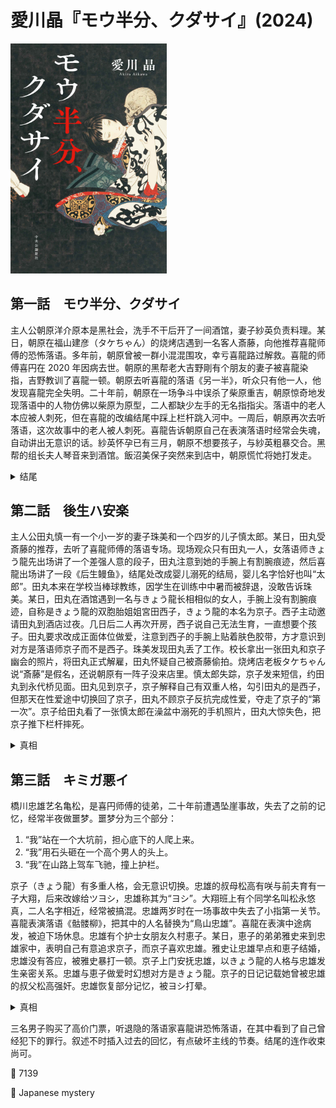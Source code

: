 # 愛川晶『モウ半分、クダサイ』(2024)

<img src=images/2024b_cover.jpg width=250/>

## 第一話　モウ半分、クダサイ

主人公朝原洋介原本是黑社会，洗手不干后开了一间酒馆，妻子紗英负责料理。某日，朝原在福山建彦（タケちゃん）的烧烤店遇到一名客人斎藤，向他推荐喜龍师傅的恐怖落语。多年前，朝原曾被一群小混混围攻，幸亏喜龍路过解救。喜龍的师傅喜円在 2020 年因病去世。朝原的黑帮老大吉野剛有个朋友的妻子被喜龍染指，吉野教训了喜龍一顿。朝原去听喜龍的落语《另一半》，听众只有他一人，他发现喜龍完全失明。二十年前，朝原在一场争斗中误杀了柴原重吉，朝原惊奇地发现落语中的人物仿佛以柴原为原型，二人都缺少左手的无名指指尖。落语中的老人本应被人刺死，但在喜龍的改编结尾中踩上栏杆跳入河中。一周后，朝原再次去听落语，这次故事中的老人被人刺死。喜龍告诉朝原自己在表演落语时经常会失魂，自动讲出无意识的话。紗英怀孕已有三月，朝原不想要孩子，与紗英粗暴交合。黑帮的组长夫人琴音来到酒馆。飯沼美保子突然来到店中，朝原慌忙将她打发走。

<details><summary>结尾</summary>
美保子是朝原的前妻，和朝原有一个儿子飯沼陽介。朝原有恋母情结，管美保子叫“妈妈”。朝原杀死的柴原重吉是紗英的父亲，紗英了解真相后，和琴音一起斩断朝原的手指，然后将他杀死。
</details>

## 第二話　後生ハ安楽

主人公田丸慎一有一个小一岁的妻子珠美和一个四岁的儿子慎太郎。某日，田丸受斎藤的推荐，去听了喜龍师傅的落语专场。现场观众只有田丸一人，女落语师きょう龍先出场讲了一个差强人意的段子，田丸注意到她的手腕上有割腕痕迹，然后喜龍出场讲了一段《后生鳗鱼》，结尾处改成婴儿溺死的结局，婴儿名字恰好也叫“太郎”。田丸本来在学校当棒球教练，因学生在训练中中暑而被辞退，没敢告诉珠美。某日，田丸在酒馆遇到一名与きょう龍长相相似的女人，手腕上没有割腕痕迹，自称是きょう龍的双胞胎姐姐宮田西子，きょう龍的本名为京子。西子主动邀请田丸到酒店过夜。几日后二人再次开房，西子说自己无法生育，一直想要个孩子。田丸要求改成正面体位做爱，注意到西子的手腕上贴着肤色胶带，方才意识到对方是落语师京子而不是西子。珠美发现田丸丢了工作。校长拿出一张田丸和京子幽会的照片，将田丸正式解雇，田丸怀疑自己被斎藤偷拍。烧烤店老板タケちゃん说“斎藤”是假名，还说朝原有一阵子没来店里。慎太郎失踪，京子发来短信，约田丸到永代桥见面。田丸见到京子，京子解释自己有双重人格，勾引田丸的是西子，但那天在性爱途中切换回了京子，田丸不顾京子反抗完成性爱，夺走了京子的“第一次”。京子给田丸看了一张慎太郎在澡盆中溺死的手机照片，田丸大惊失色，把京子推下栏杆摔死。

<details><summary>真相</summary>
西子和京子是两个人，西子一直想自杀，冒充有多重人格的妹妹京子勾引田丸开房，并伪造了慎太郎溺亡的照片，触发田丸将自己推下栏杆，完成自杀协助。京子手腕上的“割痕”是用眼线笔画的线，用来暗示自己克服上台恐惧。
</details>

## 第三話　キミガ悪イ

橋川忠雄艺名亀松，是喜円师傅的徒弟，二十年前遭遇坠崖事故，失去了之前的记忆，经常半夜做噩梦。噩梦分为三个部分：
1. “我”站在一个大坑前，担心底下的人爬上来。
2. “我”用石头砸在一个高个男人的头上。
3. “我”在山路上驾车飞驰，撞上护栏。

京子（きょう龍）有多重人格，会无意识切换。忠雄的叔母松高有咲与前夫育有一子大翔，后来改嫁给ツヨシ，忠雄称其为“ヨシ”。大翔班上有个同学名叫松永悠真，二人名字相近，经常被搞混。忠雄两岁时在一场事故中失去了小指第一关节。喜龍表演落语《骷髅柳》，把其中的人名替换为“鳥山忠雄”。喜龍在表演中途病发，被迫下场休息。忠雄有个护士女朋友久村恵子。某日，恵子的弟弟雅史来到忠雄家中，表明自己有意追求京子，而京子喜欢忠雄。雅史让忠雄早点和恵子结婚，忠雄没有答应，被雅史暴打一顿。京子上门安抚忠雄，以きょう龍的人格与忠雄发生亲密关系。忠雄与恵子做爱时幻想对方是きょう龍。京子的日记记载她曾被忠雄的叔父松高强奸。忠雄恢复部分记忆，被ヨシ打晕。

<details><summary>真相</summary>
吉野剛 = タケシ = ツヨシ。忠雄年轻时加入黑帮，吉野是黑帮干部，结婚后改姓ツヨシ。吉野和忠雄一样缺少一截小指，某日带着朝原、忠雄杀死了情敌宮田大輔，还要迷奸杀害大輔的女儿京子。忠雄用石头砸晕タケシ，驾车逃跑时发生事故，从此失忆，京子也发生解离性健忘。吉野弄瞎了喜龍的眼睛，喜龍改编落语剧情，是为了帮助忠雄恢复记忆。结尾喜龍和京子杀死吉野和忠雄，完成复仇。
</details>

三名男子购买了高价门票，听退隐的落语家喜龍讲恐怖落语，在其中看到了自己曾经犯下的罪行。叙述不时插入过去的回忆，有点破坏主线的节奏。结尾的连作收束尚可。

:link: 7139

:file_folder: Japanese mystery
